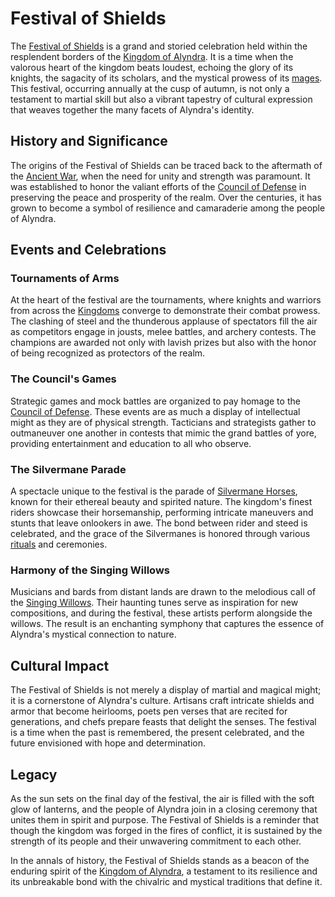 # Festival of Shields

The [Festival of Shields](Festival%20of%20Shields.md) is a grand and storied celebration held within the resplendent borders of the [Kingdom of Alyndra](Kingdom%20of%20Alyndra.md). It is a time when the valorous heart of the kingdom beats loudest, echoing the glory of its knights, the sagacity of its scholars, and the mystical prowess of its [mages](Mages.md). This festival, occurring annually at the cusp of autumn, is not only a testament to martial skill but also a vibrant tapestry of cultural expression that weaves together the many facets of Alyndra's identity.

## History and Significance

The origins of the Festival of Shields can be traced back to the aftermath of the [Ancient War](Ancient%20War.md), when the need for unity and strength was paramount. It was established to honor the valiant efforts of the [Council of Defense](Council%20of%20Defense.md) in preserving the peace and prosperity of the realm. Over the centuries, it has grown to become a symbol of resilience and camaraderie among the people of Alyndra.

## Events and Celebrations

### Tournaments of Arms
At the heart of the festival are the tournaments, where knights and warriors from across the [Kingdoms](Kingdoms.md) converge to demonstrate their combat prowess. The clashing of steel and the thunderous applause of spectators fill the air as competitors engage in jousts, melee battles, and archery contests. The champions are awarded not only with lavish prizes but also with the honor of being recognized as protectors of the realm.

### The Council's Games
Strategic games and mock battles are organized to pay homage to the [Council of Defense](Council%20of%20Defense.md). These events are as much a display of intellectual might as they are of physical strength. Tacticians and strategists gather to outmaneuver one another in contests that mimic the grand battles of yore, providing entertainment and education to all who observe.

### The Silvermane Parade
A spectacle unique to the festival is the parade of [Silvermane Horses](Silvermane%20Horses.md), known for their ethereal beauty and spirited nature. The kingdom's finest riders showcase their horsemanship, performing intricate maneuvers and stunts that leave onlookers in awe. The bond between rider and steed is celebrated, and the grace of the Silvermanes is honored through various [rituals](Rituals.md) and ceremonies.

### Harmony of the Singing Willows
Musicians and bards from distant lands are drawn to the melodious call of the [Singing Willows](Singing%20Willows.md). Their haunting tunes serve as inspiration for new compositions, and during the festival, these artists perform alongside the willows. The result is an enchanting symphony that captures the essence of Alyndra's mystical connection to nature.

## Cultural Impact

The Festival of Shields is not merely a display of martial and magical might; it is a cornerstone of Alyndra's culture. Artisans craft intricate shields and armor that become heirlooms, poets pen verses that are recited for generations, and chefs prepare feasts that delight the senses. The festival is a time when the past is remembered, the present celebrated, and the future envisioned with hope and determination.

## Legacy

As the sun sets on the final day of the festival, the air is filled with the soft glow of lanterns, and the people of Alyndra join in a closing ceremony that unites them in spirit and purpose. The Festival of Shields is a reminder that though the kingdom was forged in the fires of conflict, it is sustained by the strength of its people and their unwavering commitment to each other.

In the annals of history, the Festival of Shields stands as a beacon of the enduring spirit of the [Kingdom of Alyndra](Kingdom%20of%20Alyndra.md), a testament to its resilience and its unbreakable bond with the chivalric and mystical traditions that define it.